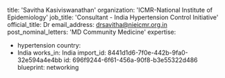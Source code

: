 title: 'Savitha Kasiviswanathan'
organization: 'ICMR-National Institute of Epidemiology'
job_title: 'Consultant - India Hypertension Control Initiative'
official_title: Dr
email_address: drsavitha@nieicmr.org.in
post_nominal_letters: 'MD Community Medicine'
expertise:
  - hypertension
country:
  - India
works_in: India
import_id: 8441d1d6-7f0e-442b-9fa0-32e594a4e4bb
id: 696f9244-6f61-456a-90f8-b3e55322d486
blueprint: networking
